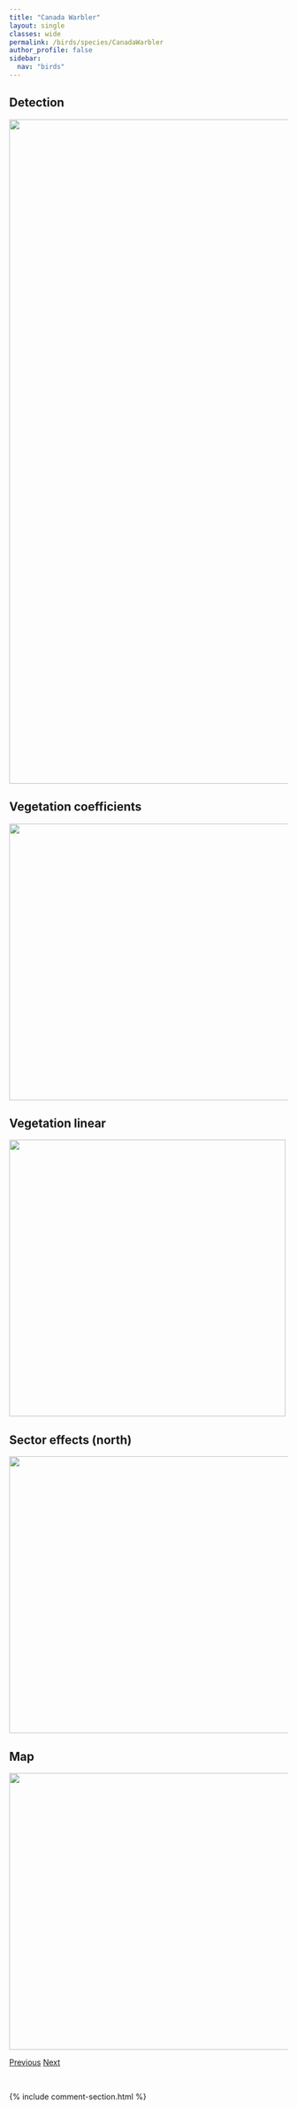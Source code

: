 ```yaml
---
title: "Canada Warbler"
layout: single
classes: wide
permalink: /birds/species/CanadaWarbler
author_profile: false
sidebar:
  nav: "birds"
---
```


<h2>Detection</h2>

<a href="https://drive.google.com/uc?export=view&id=1Bxt_R7MjgZ7Xt7YxFqIVhWfrbjX8d8pc">
<img src="https://drive.google.com/uc?export=view&id=1Bxt_R7MjgZ7Xt7YxFqIVhWfrbjX8d8pc" height = "1200" width = "800">
</a>

<h2>Vegetation coefficients</h2>

<a href="https://drive.google.com/uc?export=view&id=1jfnGxK2gEvjW3W3CdLE2DIhmh2zFyY8j">
<img src="https://drive.google.com/uc?export=view&id=1jfnGxK2gEvjW3W3CdLE2DIhmh2zFyY8j" height = "500" width = "1000">
</a>

<h2>Vegetation linear</h2>

<a href="https://drive.google.com/uc?export=view&id=1ShEH-WMUB6McfiT5YMQgdvzl1gvUXCzo">
<img src="https://drive.google.com/uc?export=view&id=1ShEH-WMUB6McfiT5YMQgdvzl1gvUXCzo" height = "500" width = "500">
</a>

<h2>Sector effects (north)</h2>

<a href="https://drive.google.com/uc?export=view&id=1bvmQda4y7T4mUjx0QP7LpUYKJcJcuE6z">
<img src="https://drive.google.com/uc?export=view&id=1bvmQda4y7T4mUjx0QP7LpUYKJcJcuE6z" height = "500" width = "1000">
</a>

<h2>Map</h2>

<a href="https://drive.google.com/uc?export=view&id=18L-iLcCEr9WlOVtvWCxBkrngzTiNcsKR">
<img src="https://drive.google.com/uc?export=view&id=18L-iLcCEr9WlOVtvWCxBkrngzTiNcsKR" height = "500" width = "1500">
</a>

<a href="/DevelopmentWebsite/birds/species/CassinsVireo" class="pagination--pager" title="Cassin's Vireo">Previous</a> <a href="/DevelopmentWebsite/birds/species/ChestnutcollaredLongspur" class="pagination--pager" title="Chestnut-collared Longspur">Next</a>

<p>&nbsp;</p>

{% include comment-section.html %}
